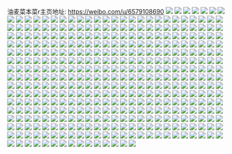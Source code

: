 油麦菜本菜r主页地址: https://weibo.com/u/6579108690 
![](https://wx4.sinaimg.cn/mw2000/007bfgIigy1h92fx3mq0xj30u013f0ym.jpg) 
![](https://wx4.sinaimg.cn/mw2000/007bfgIigy1h92fx4hnmij30u013lgud.jpg) 
![](https://wx4.sinaimg.cn/mw2000/007bfgIigy1h92fx5govvj30u014010x.jpg) 
![](https://wx4.sinaimg.cn/mw2000/007bfgIigy1h92fx2v765j30u0140jyd.jpg) 
![](https://wx4.sinaimg.cn/mw2000/007bfgIigy1h92fx6cci3j30u015k0z4.jpg) 
![](https://wx4.sinaimg.cn/mw2000/007bfgIigy1h92fx77muej30u015en3i.jpg) 
![](https://wx4.sinaimg.cn/mw2000/007bfgIigy1h92fx88n75j30u014010i.jpg) 
![](https://wx4.sinaimg.cn/mw2000/007bfgIigy1h92fx99zkkj30u0140ahg.jpg) 
![](https://wx4.sinaimg.cn/mw2000/007bfgIigy1h92fxa9bwkj30u015b44s.jpg) 
![](https://wx4.sinaimg.cn/mw2000/007bfgIigy1h92fsnoto0j31400u0tge.jpg) 
![](https://wx4.sinaimg.cn/mw2000/007bfgIigy1h92fssv2wjj30u01407dg.jpg) 
![](https://wx4.sinaimg.cn/mw2000/007bfgIigy1h92fsqymldj30u01407dc.jpg) 
![](https://wx4.sinaimg.cn/mw2000/007bfgIigy1h92fsry4g5j30u0140dnu.jpg) 
![](https://wx4.sinaimg.cn/mw2000/007bfgIigy1h92fsvu9unj30u01407i7.jpg) 
![](https://wx4.sinaimg.cn/mw2000/007bfgIigy1h92fsub3d3j30u0140ar9.jpg) 
![](https://wx4.sinaimg.cn/mw2000/007bfgIigy1h8ynwwdogfj30u01407ca.jpg) 
![](https://wx4.sinaimg.cn/mw2000/007bfgIigy1h8ynwyfu2pj30u014r7co.jpg) 
![](https://wx4.sinaimg.cn/mw2000/007bfgIigy1h8ynwz8to4j30u014bjx8.jpg) 
![](https://wx4.sinaimg.cn/mw2000/007bfgIigy1h8ynwxd9fsj30u0140q9w.jpg) 
![](https://wx4.sinaimg.cn/mw2000/007bfgIigy1h8ynwvc5u1j30u014hq7o.jpg) 
![](https://wx4.sinaimg.cn/mw2000/007bfgIigy1h8ynx34jwuj30u014c7f8.jpg) 
![](https://wx4.sinaimg.cn/mw2000/007bfgIigy1h8ynx0dk9lj30u014s48e.jpg) 
![](https://wx4.sinaimg.cn/mw2000/007bfgIigy1h8ynx5h7csj30u0140don.jpg) 
![](https://wx4.sinaimg.cn/mw2000/007bfgIigy1h8ynxnwi0tj30u0156qag.jpg) 
![](https://wx4.sinaimg.cn/mw2000/007bfgIigy1h8ynx1ovc9j30u014lk2n.jpg) 
![](https://wx4.sinaimg.cn/mw2000/007bfgIigy1h8ynx41736j30u014i42m.jpg) 
![](https://wx4.sinaimg.cn/mw2000/007bfgIigy1h8ynxpfhtqj30u014047j.jpg) 
![](https://wx4.sinaimg.cn/mw2000/007bfgIigy1h8ynxmtzflj30u0140q9f.jpg) 
![](https://wx4.sinaimg.cn/mw2000/007bfgIigy1h7t6w0clzsj30u014jq87.jpg) 
![](https://wx4.sinaimg.cn/mw2000/007bfgIigy1h7t6w15ayfj30u014fwk6.jpg) 
![](https://wx4.sinaimg.cn/mw2000/007bfgIigy1h7t6w23gb7j30u0140jxk.jpg) 
![](https://wx4.sinaimg.cn/mw2000/007bfgIigy1h7t6w33x1lj30u01400yr.jpg) 
![](https://wx4.sinaimg.cn/mw2000/007bfgIigy1h7t6w3zhexj30u0140tf2.jpg) 
![](https://wx4.sinaimg.cn/mw2000/007bfgIigy1h7t6w5a6swj30f10egt9h.jpg) 
![](https://wx4.sinaimg.cn/mw2000/007bfgIigy1h6qq8zlxc1j30u0140dlc.jpg) 
![](https://wx4.sinaimg.cn/mw2000/007bfgIigy1h6qq91bsn0j30u01407bi.jpg) 
![](https://wx4.sinaimg.cn/mw2000/007bfgIigy1h6qq90fckoj30u0154gr8.jpg) 
![](https://wx4.sinaimg.cn/mw2000/007bfgIigy1h6qq9234doj30u014ttjo.jpg) 
![](https://wx4.sinaimg.cn/mw2000/007bfgIigy1h6qq8yuynvj30u014mn2x.jpg) 
![](https://wx4.sinaimg.cn/mw2000/007bfgIigy1h6qq92rdcoj30u014s44z.jpg) 
![](https://wx4.sinaimg.cn/mw2000/007bfgIigy1h6pl8yh9srj30u00grwfq.jpg) 
![](https://wx4.sinaimg.cn/mw2000/007bfgIigy1h6p2j50qdoj30u014sdle.jpg) 
![](https://wx4.sinaimg.cn/mw2000/007bfgIigy1h6p2j4dyx2j30u0140dlh.jpg) 
![](https://wx4.sinaimg.cn/mw2000/007bfgIigy1h6p2j5vd4gj30u014yn40.jpg) 
![](https://wx4.sinaimg.cn/mw2000/007bfgIigy1h6p2j6fevnj30u0140jvg.jpg) 
![](https://wx4.sinaimg.cn/mw2000/007bfgIigy1h6p2j72l8gj30u0140798.jpg) 
![](https://wx4.sinaimg.cn/mw2000/007bfgIigy1h6p2j7xxxgj30u014879p.jpg) 
![](https://wx4.sinaimg.cn/mw2000/007bfgIigy1h6p2j8vviyj30u0140wi4.jpg) 
![](https://wx4.sinaimg.cn/mw2000/007bfgIigy1h6p2j9mb2ej30u014078p.jpg) 
![](https://wx4.sinaimg.cn/mw2000/007bfgIigy1h6p2ja5gqlj30u014v752.jpg) 
![](https://wx4.sinaimg.cn/mw2000/007bfgIigy1h64qvs28w3j31400u0aj6.jpg) 
![](https://wx4.sinaimg.cn/mw2000/007bfgIigy1h64qvspt2yj30u0140dln.jpg) 
![](https://wx4.sinaimg.cn/mw2000/007bfgIigy1h64qvr16xdj30u014043w.jpg) 
![](https://wx4.sinaimg.cn/mw2000/007bfgIigy1h64qvuu0rtj30u0140ahe.jpg) 
![](https://wx4.sinaimg.cn/mw2000/007bfgIigy1h64qvvdn2oj31400u0457.jpg) 
![](https://wx4.sinaimg.cn/mw2000/007bfgIigy1h64qvzbmx9j31400u0agx.jpg) 
![](https://wx4.sinaimg.cn/mw2000/007bfgIigy1h5sp2uge5lj30u0140ain.jpg) 
![](https://wx4.sinaimg.cn/mw2000/007bfgIigy1h5i0jt8xvyj30u0140afp.jpg) 
![](https://wx4.sinaimg.cn/mw2000/007bfgIigy1h5i0jtjoe5j30u0140wk9.jpg) 
![](https://wx4.sinaimg.cn/mw2000/007bfgIigy1h5i0jtyfgaj30u0140dkp.jpg) 
![](https://wx4.sinaimg.cn/mw2000/007bfgIigy1h5i0kbl1sej30u0183gno.jpg) 
![](https://wx4.sinaimg.cn/mw2000/007bfgIigy1h5i0kck32kj30u0147go3.jpg) 
![](https://wx4.sinaimg.cn/mw2000/007bfgIigy1h5i0kal96yj30u015nmzo.jpg) 
![](https://wx4.sinaimg.cn/mw2000/007bfgIigy1h5i0akarz5j30u01407c0.jpg) 
![](https://wx4.sinaimg.cn/mw2000/007bfgIigy1h5i09my8xyj30u0140jz2.jpg) 
![](https://wx4.sinaimg.cn/mw2000/007bfgIigy1h5i09naktkj30u0140tfc.jpg) 
![](https://wx4.sinaimg.cn/mw2000/007bfgIigy1h5i09ntkn3j30u015qgrs.jpg) 
![](https://wx4.sinaimg.cn/mw2000/007bfgIigy1h4zk5ex9fqj30tz19fqc9.jpg) 
![](https://wx4.sinaimg.cn/mw2000/007bfgIigy1h4zk5fkzbgj30u01407di.jpg) 
![](https://wx4.sinaimg.cn/mw2000/007bfgIigy1h47t99dtf2j30u0140n1q.jpg) 
![](https://wx4.sinaimg.cn/mw2000/007bfgIigy1h47t98t380j31400u0wjp.jpg) 
![](https://wx4.sinaimg.cn/mw2000/007bfgIigy1h47t9a3s8bj31400u0n2i.jpg) 
![](https://wx4.sinaimg.cn/mw2000/007bfgIigy1h47t9b1nsqj30u0140jvx.jpg) 
![](https://wx4.sinaimg.cn/mw2000/007bfgIigy1h47t9boi1kj30u0140gqw.jpg) 
![](https://wx4.sinaimg.cn/mw2000/007bfgIigy1h47t9genb8j30u01syagr.jpg) 
![](https://wx4.sinaimg.cn/mw2000/007bfgIigy1h47t9kjpxbj31400u07cb.jpg) 
![](https://wx4.sinaimg.cn/mw2000/007bfgIigy1h47t9h2gxhj30va0klwhv.jpg) 
![](https://wx4.sinaimg.cn/mw2000/007bfgIigy1h47t984xjaj31000u0gp2.jpg) 
![](https://wx4.sinaimg.cn/mw2000/007bfgIigy1h47t94gauaj30u00u0gsm.jpg) 
![](https://wx4.sinaimg.cn/mw2000/007bfgIigy1h47t96i2z3j31hc0u0aof.jpg) 
![](https://wx4.sinaimg.cn/mw2000/007bfgIigy1h47t9hhj9ej30le12176g.jpg) 
![](https://wx4.sinaimg.cn/mw2000/007bfgIigy1h47t9i25jdj31400u0q94.jpg) 
![](https://wx4.sinaimg.cn/mw2000/007bfgIigy1h47t9iltxkj30sg0lcn1k.jpg) 
![](https://wx4.sinaimg.cn/mw2000/007bfgIigy1h47t9jvokjj32cc0u0kg4.jpg) 
![](https://wx4.sinaimg.cn/mw2000/007bfgIigy1h47suq7nguj30u0140dm1.jpg) 
![](https://wx4.sinaimg.cn/mw2000/007bfgIigy1h47svb1aboj30u01syagr.jpg) 
![](https://wx4.sinaimg.cn/mw2000/007bfgIigy1h47suspzofj31400u0qc4.jpg) 
![](https://wx4.sinaimg.cn/mw2000/007bfgIigy1h47sutfwjdj315m0u0gxw.jpg) 
![](https://wx4.sinaimg.cn/mw2000/007bfgIigy1h47suv76mzj30u0140tdd.jpg) 
![](https://wx4.sinaimg.cn/mw2000/007bfgIigy1h47suwem0zj31400u046m.jpg) 
![](https://wx4.sinaimg.cn/mw2000/007bfgIigy1h47sv5wim4j30u01sytlb.jpg) 
![](https://wx4.sinaimg.cn/mw2000/007bfgIigy1h47svbmwxhj30va0klwhv.jpg) 
![](https://wx4.sinaimg.cn/mw2000/007bfgIigy1h37qicnai5j31400u0jzo.jpg) 
![](https://wx4.sinaimg.cn/mw2000/007bfgIigy1h37qidfda4j31400u0dnr.jpg) 
![](https://wx4.sinaimg.cn/mw2000/007bfgIigy1h37qie4nq0j30u014eahp.jpg) 
![](https://wx4.sinaimg.cn/mw2000/007bfgIigy1h37qiepupuj30u014kn4x.jpg) 
![](https://wx4.sinaimg.cn/mw2000/007bfgIigy1h37qij80zjj30u0196amq.jpg) 
![](https://wx4.sinaimg.cn/mw2000/007bfgIigy1h37qilgfwij30u014e45p.jpg) 
![](https://wx4.sinaimg.cn/mw2000/007bfgIigy1h37qikxcm3j30u019y484.jpg) 
![](https://wx4.sinaimg.cn/mw2000/007bfgIigy1h37qijtl3mj30u0192gw5.jpg) 
![](https://wx4.sinaimg.cn/mw2000/007bfgIigy1h37qimu1hnj30u0190drv.jpg) 
![](https://wx4.sinaimg.cn/mw2000/007bfgIigy1h37qihs0ocj30u0140tfp.jpg) 
![](https://wx4.sinaimg.cn/mw2000/007bfgIigy1h37qih7onej31900u0zpx.jpg) 
![](https://wx4.sinaimg.cn/mw2000/007bfgIigy1h37qib8s9xj30u0140agx.jpg) 
![](https://wx4.sinaimg.cn/mw2000/007bfgIigy1h37qig2s0qj30u014mk18.jpg) 
![](https://wx4.sinaimg.cn/mw2000/007bfgIigy1h37qiiim5bj30u014camg.jpg) 
![](https://wx4.sinaimg.cn/mw2000/007bfgIigy1h37qigop46j30u0140agc.jpg) 
![](https://wx4.sinaimg.cn/mw2000/007bfgIigy1h37qikdyk5j31900u07gl.jpg) 
![](https://wx4.sinaimg.cn/mw2000/007bfgIigy1h3179d6x8ij30u014mjwi.jpg) 
![](https://wx4.sinaimg.cn/mw2000/007bfgIigy1h3179ch9aaj30u0140n2d.jpg) 
![](https://wx4.sinaimg.cn/mw2000/007bfgIigy1h3179e3wrcj30u01400wk.jpg) 
![](https://wx4.sinaimg.cn/mw2000/007bfgIigy1h3179f32z3j30u0140q6x.jpg) 
![](https://wx4.sinaimg.cn/mw2000/007bfgIigy1h3179h5wgqj30u014egrg.jpg) 
![](https://wx4.sinaimg.cn/mw2000/007bfgIigy1h3179i2bdtj30u01407a7.jpg) 
![](https://wx4.sinaimg.cn/mw2000/007bfgIigy1h3179k9b7cj30u014c0yw.jpg) 
![](https://wx4.sinaimg.cn/mw2000/007bfgIigy1h3179mgwkbj30u014043p.jpg) 
![](https://wx4.sinaimg.cn/mw2000/007bfgIigy1h3179ne8o6j30u0140aff.jpg) 
![](https://wx4.sinaimg.cn/mw2000/007bfgIigy1h2wb96hsvoj30u00u0gsc.jpg) 
![](https://wx4.sinaimg.cn/mw2000/007bfgIigy1h2wb97gch0j30u00u00x2.jpg) 
![](https://wx4.sinaimg.cn/mw2000/007bfgIigy1h2wb99mu71j31400u0dp6.jpg) 
![](https://wx4.sinaimg.cn/mw2000/007bfgIigy1h2wb9b222xj31400u0454.jpg) 
![](https://wx4.sinaimg.cn/mw2000/007bfgIigy1h2wb9cpo6qj30u00u1dlp.jpg) 
![](https://wx4.sinaimg.cn/mw2000/007bfgIigy1h2wb9eb66pj30u00u00zp.jpg) 
![](https://wx4.sinaimg.cn/mw2000/007bfgIigy1h2wb9fvo9qj30u0140q8r.jpg) 
![](https://wx4.sinaimg.cn/mw2000/007bfgIigy1h2wb94x71tj30u014fwj5.jpg) 
![](https://wx4.sinaimg.cn/mw2000/007bfgIigy1h2wb9hgsvhj30u0140jx7.jpg) 
![](https://wx4.sinaimg.cn/mw2000/007bfgIigy1h2rdbm7o7zj30u0140jzl.jpg) 
![](https://wx4.sinaimg.cn/mw2000/007bfgIigy1h2rdbmpajvj30u0140dnr.jpg) 
![](https://wx4.sinaimg.cn/mw2000/007bfgIigy1h2rdbo55dbj30u0140agk.jpg) 
![](https://wx4.sinaimg.cn/mw2000/007bfgIigy1h2rdbp37adj30u0140457.jpg) 
![](https://wx4.sinaimg.cn/mw2000/007bfgIigy1h2rdbn7ounj30u015812c.jpg) 
![](https://wx4.sinaimg.cn/mw2000/007bfgIigy1h2p39wipcjj31400u0dno.jpg) 
![](https://wx4.sinaimg.cn/mw2000/007bfgIigy1h2p39v1wvgj31900u0dr2.jpg) 
![](https://wx4.sinaimg.cn/mw2000/007bfgIigy1h2p39t5jhdj31400u07fz.jpg) 
![](https://wx4.sinaimg.cn/mw2000/007bfgIigy1h2p39ymjndj30u0190454.jpg) 
![](https://wx4.sinaimg.cn/mw2000/007bfgIigy1h2p3a005uaj31900u0tej.jpg) 
![](https://wx4.sinaimg.cn/mw2000/007bfgIigy1h2p3a39jkkj30u0190q9b.jpg) 
![](https://wx4.sinaimg.cn/mw2000/007bfgIigy1h2p3acdhhvj30u0140k0n.jpg) 
![](https://wx4.sinaimg.cn/mw2000/007bfgIigy1h2p39qy4v2j31900u0qet.jpg) 
![](https://wx4.sinaimg.cn/mw2000/007bfgIigy1h2p3a7wwrkj31900u0qdx.jpg) 
![](https://wx4.sinaimg.cn/mw2000/007bfgIigy1h2p3a9sq1fj31900u0gvs.jpg) 
![](https://wx4.sinaimg.cn/mw2000/007bfgIigy1h2p3aaww93j30u011w44f.jpg) 
![](https://wx4.sinaimg.cn/mw2000/007bfgIigy1h2p3adqb9ij30u0140dmk.jpg) 
![](https://wx4.sinaimg.cn/mw2000/007bfgIigy1h2p3alz83xj31900u0wpf.jpg) 
![](https://wx4.sinaimg.cn/mw2000/007bfgIigy1h2p3czixg8j31400u0jyp.jpg) 
![](https://wx4.sinaimg.cn/mw2000/007bfgIigy1h2p27kwplmj30u0140wmh.jpg) 
![](https://wx4.sinaimg.cn/mw2000/007bfgIigy1h2p27lzpy1j30u0140wl7.jpg) 
![](https://wx4.sinaimg.cn/mw2000/007bfgIigy1h2p27jittsj30u01407b2.jpg) 
![](https://wx4.sinaimg.cn/mw2000/007bfgIigy1h2p27ntoegj30u0140k0a.jpg) 
![](https://wx4.sinaimg.cn/mw2000/007bfgIigy1h2p27ol359j30u014077o.jpg) 
![](https://wx4.sinaimg.cn/mw2000/007bfgIigy1h2p27pvdxdj30u01400yf.jpg) 
![](https://wx4.sinaimg.cn/mw2000/007bfgIigy1h2p27qoxc7j30u0140ju4.jpg) 
![](https://wx4.sinaimg.cn/mw2000/007bfgIigy1h2p27rt8k9j30u0140aee.jpg) 
![](https://wx4.sinaimg.cn/mw2000/007bfgIigy1h2p27t2ja1j30u014042p.jpg) 
![](https://wx4.sinaimg.cn/mw2000/007bfgIigy1h2ndzb3c2kj31900u0dkx.jpg) 
![](https://wx4.sinaimg.cn/mw2000/007bfgIigy1h2ndzbvxquj318z0u0q7j.jpg) 
![](https://wx4.sinaimg.cn/mw2000/007bfgIigy1h2ndzakuvyj31900u07at.jpg) 
![](https://wx4.sinaimg.cn/mw2000/007bfgIigy1h2ndzdac9bj31900u0jxx.jpg) 
![](https://wx4.sinaimg.cn/mw2000/007bfgIigy1h2ndzftagzj318z0u0n33.jpg) 
![](https://wx4.sinaimg.cn/mw2000/007bfgIigy1h2ndzh1t4lj31900u00y9.jpg) 
![](https://wx4.sinaimg.cn/mw2000/007bfgIigy1h2ndzj30g9j31900u0dl7.jpg) 
![](https://wx4.sinaimg.cn/mw2000/007bfgIigy1h2ndzko1jkj31900u0te4.jpg) 
![](https://wx4.sinaimg.cn/mw2000/007bfgIigy1h2ndzliyt1j31900u0te0.jpg) 
![](https://wx4.sinaimg.cn/mw2000/007bfgIigy1h2l0inspvxj30u0140q9w.jpg) 
![](https://wx4.sinaimg.cn/mw2000/007bfgIigy1h2kzu25qn8j30u0288wrq.jpg) 
![](https://wx4.sinaimg.cn/mw2000/007bfgIigy1h2kzugitcsj30u04b11kx.jpg) 
![](https://wx4.sinaimg.cn/mw2000/007bfgIigy1h2kzuje5ybj31400u077b.jpg) 
![](https://wx4.sinaimg.cn/mw2000/007bfgIigy1h2kztu6vf3j30u0140442.jpg) 
![](https://wx4.sinaimg.cn/mw2000/007bfgIigy1h2kzveinr7j30u0141adn.jpg) 
![](https://wx4.sinaimg.cn/mw2000/007bfgIigy1h2kzumpl2bj30u01zq10n.jpg) 
![](https://wx4.sinaimg.cn/mw2000/007bfgIigy1h2kv79optyj30u014a0yw.jpg) 
![](https://wx4.sinaimg.cn/mw2000/007bfgIigy1h2kv7ato5yj30u01407bq.jpg) 
![](https://wx4.sinaimg.cn/mw2000/007bfgIigy1h2kv78fjsmj30u0140dm1.jpg) 
![](https://wx4.sinaimg.cn/mw2000/007bfgIigy1h2kv7bquwcj30u014077x.jpg) 
![](https://wx4.sinaimg.cn/mw2000/007bfgIigy1h2kv7cl1erj30u0140tfr.jpg) 
![](https://wx4.sinaimg.cn/mw2000/007bfgIigy1h2kv7d66ikj30u0140wil.jpg) 
![](https://wx4.sinaimg.cn/mw2000/007bfgIigy1h2kv7ed19qj30u014e0w9.jpg) 
![](https://wx4.sinaimg.cn/mw2000/007bfgIigy1h2kv7f3oa9j30u01407bw.jpg) 
![](https://wx4.sinaimg.cn/mw2000/007bfgIigy1h2kv7flvkij30u0140wky.jpg) 
![](https://wx4.sinaimg.cn/mw2000/007bfgIigy1h2kfx8mcrlj31900u0qcb.jpg) 
![](https://wx4.sinaimg.cn/mw2000/007bfgIigy1h2kfx9d14tj31ax0u048h.jpg) 
![](https://wx4.sinaimg.cn/mw2000/007bfgIigy1h2kfxalplqj319g0u0wpf.jpg) 
![](https://wx4.sinaimg.cn/mw2000/007bfgIigy1h2kfxdespgj30u056qqv5.jpg) 
![](https://wx4.sinaimg.cn/mw2000/007bfgIigy1h2kfxf41ggj30u05k17wh.jpg) 
![](https://wx4.sinaimg.cn/mw2000/007bfgIigy1h2kfxh2honj30u04g01kx.jpg) 
![](https://wx4.sinaimg.cn/mw2000/007bfgIigy1h2hm5u00yoj30u018aaic.jpg) 
![](https://wx4.sinaimg.cn/mw2000/007bfgIigy1h2hm5urusnj30u0140gsq.jpg) 
![](https://wx4.sinaimg.cn/mw2000/007bfgIigy1h2er5szcylj30u0141q8z.jpg) 
![](https://wx4.sinaimg.cn/mw2000/007bfgIigy1h2er5wqjgzj30u0190n2o.jpg) 
![](https://wx4.sinaimg.cn/mw2000/007bfgIigy1h2er5ujk6fj30u0190dm9.jpg) 
![](https://wx4.sinaimg.cn/mw2000/007bfgIigy1h2er62v6j3j30u019112m.jpg) 
![](https://wx4.sinaimg.cn/mw2000/007bfgIigy1h2e72cbqplj30u01sy0w6.jpg) 
![](https://wx4.sinaimg.cn/mw2000/007bfgIigy1h2d00uwuv7j31400u0qek.jpg) 
![](https://wx4.sinaimg.cn/mw2000/007bfgIigy1h2d00u4x3mj30u01407ag.jpg) 
![](https://wx4.sinaimg.cn/mw2000/007bfgIigy1h2d00wac67j31400u0wr2.jpg) 
![](https://wx4.sinaimg.cn/mw2000/007bfgIigy1h2d00xg44ij31400u047w.jpg) 
![](https://wx4.sinaimg.cn/mw2000/007bfgIigy1h2d00rwwvnj31410u0n41.jpg) 
![](https://wx4.sinaimg.cn/mw2000/007bfgIigy1h2d00q5vfuj30u0140tfw.jpg) 
![](https://wx4.sinaimg.cn/mw2000/007bfgIigy1h2bt7r3zeij30u014077e.jpg) 
![](https://wx4.sinaimg.cn/mw2000/007bfgIigy1h2bt7qfqt2j30u0140ae8.jpg) 
![](https://wx4.sinaimg.cn/mw2000/007bfgIigy1h2bt7pflapj30u0140jv8.jpg) 
![](https://wx4.sinaimg.cn/mw2000/007bfgIigy1h2bt7o82vyj30u0140wi4.jpg) 
![](https://wx4.sinaimg.cn/mw2000/007bfgIigy1h272nca1eoj30u01syaf3.jpg) 
![](https://wx4.sinaimg.cn/mw2000/007bfgIigy1h272fqratbj30u0140n5z.jpg) 
![](https://wx4.sinaimg.cn/mw2000/007bfgIigy1h272luk5l8j30u014011k.jpg) 
![](https://wx4.sinaimg.cn/mw2000/007bfgIigy1h272ndnevrj30u01g276w.jpg) 
![](https://wx4.sinaimg.cn/mw2000/007bfgIigy1h272fy4xh6j31400u0q86.jpg) 
![](https://wx4.sinaimg.cn/mw2000/007bfgIigy1h272kz57kpj30u0140q97.jpg) 
![](https://wx4.sinaimg.cn/mw2000/007bfgIigy1h2607dgyeqj30u01syajq.jpg) 
![](https://wx4.sinaimg.cn/mw2000/007bfgIigy1h2304qjyhzj30u0140tgr.jpg) 
![](https://wx4.sinaimg.cn/mw2000/007bfgIigy1h2304l41pmj30u013aahm.jpg) 
![](https://wx4.sinaimg.cn/mw2000/007bfgIigy1h2304n5voej30u014uai5.jpg) 
![](https://wx4.sinaimg.cn/mw2000/007bfgIigy1h2304u04w3j30u0140qay.jpg) 
![](https://wx4.sinaimg.cn/mw2000/007bfgIigy1h2304j6k0sj30u0140n4f.jpg) 
![](https://wx4.sinaimg.cn/mw2000/007bfgIigy1h2304w9ou8j30u0140jzg.jpg) 
![](https://wx4.sinaimg.cn/mw2000/007bfgIigy1h210tq4m0ej30zq0tv43s.jpg) 
![](https://wx4.sinaimg.cn/mw2000/007bfgIigy1h210p9hgqij31400u0wk0.jpg) 
![](https://wx4.sinaimg.cn/mw2000/007bfgIigy1h210ql9l5ij30u018qgwj.jpg) 
![](https://wx4.sinaimg.cn/mw2000/007bfgIigy1h210qe62rnj30u013s427.jpg) 
![](https://wx4.sinaimg.cn/mw2000/007bfgIigy1h20ngcuv74j30u0140n4b.jpg) 
![](https://wx4.sinaimg.cn/mw2000/007bfgIigy1h20ngcfw35j30u0140wkt.jpg) 
![](https://wx4.sinaimg.cn/mw2000/007bfgIigy1h20ngdbr5aj30u0140jy6.jpg) 
![](https://wx4.sinaimg.cn/mw2000/007bfgIigy1h20ngdsngyj30u0140n5n.jpg) 
![](https://wx4.sinaimg.cn/mw2000/007bfgIigy1h1ws61tm3rj30u00u0qc0.jpg) 
![](https://wx4.sinaimg.cn/mw2000/007bfgIigy1h1ws62q35nj30u00u0gut.jpg) 
![](https://wx4.sinaimg.cn/mw2000/007bfgIigy1h1ws6172fvj30u00ugaj1.jpg) 
![](https://wx4.sinaimg.cn/mw2000/007bfgIigy1h1ws60at30j30u014kqdo.jpg) 
![](https://wx4.sinaimg.cn/mw2000/007bfgIigy1h1uwg1h4qej316x0u0151.jpg) 
![](https://wx4.sinaimg.cn/mw2000/007bfgIigy1h1uwg3dq5bj30u01904ak.jpg) 
![](https://wx4.sinaimg.cn/mw2000/007bfgIigy1h1uwg67bmbj31900u07au.jpg) 
![](https://wx4.sinaimg.cn/mw2000/007bfgIigy1h1uwg7mep8j31400u0gsv.jpg) 
![](https://wx4.sinaimg.cn/mw2000/007bfgIigy1h1uwgasuqvj31900u042x.jpg) 
![](https://wx4.sinaimg.cn/mw2000/007bfgIigy1h1uwg9dhhkj31400u0n6m.jpg) 
![](https://wx4.sinaimg.cn/mw2000/007bfgIigy1h1uwgc1rl1j31900u0gqy.jpg) 
![](https://wx4.sinaimg.cn/mw2000/007bfgIigy1h1uwgd32n6j31900u0jyq.jpg) 
![](https://wx4.sinaimg.cn/mw2000/007bfgIigy1h1uwgol2p1j30u0191wp4.jpg) 
![](https://wx4.sinaimg.cn/mw2000/007bfgIigy1h1ugyalkv3j31400u0gsp.jpg) 
![](https://wx4.sinaimg.cn/mw2000/007bfgIigy1h1ugy9shskj31400u012f.jpg) 
![](https://wx4.sinaimg.cn/mw2000/007bfgIigy1h1iaoo2nagj30u0158gq5.jpg) 
![](https://wx4.sinaimg.cn/mw2000/007bfgIigy1h1iaopqdlnj30u011a7bp.jpg) 
![](https://wx4.sinaimg.cn/mw2000/007bfgIigy1h1iaomtog6j30u0144jxu.jpg) 
![](https://wx4.sinaimg.cn/mw2000/007bfgIigy1h1iaorhp3zj30u014s7bj.jpg) 
![](https://wx4.sinaimg.cn/mw2000/007bfgIigy1h1iaot30a5j30u014c7bk.jpg) 
![](https://wx4.sinaimg.cn/mw2000/007bfgIigy1h1f6a62wwrj312p0u00z2.jpg) 
![](https://wx4.sinaimg.cn/mw2000/007bfgIigy1h1f6a79910j31400u07aq.jpg) 
![](https://wx4.sinaimg.cn/mw2000/007bfgIigy1h1ck3l5tnfj30u019045s.jpg) 
![](https://wx4.sinaimg.cn/mw2000/007bfgIigy1h1ck3jzn5rj30u0190dp8.jpg) 
![](https://wx4.sinaimg.cn/mw2000/007bfgIigy1h1ck3n4fd2j30u0190qbz.jpg) 
![](https://wx4.sinaimg.cn/mw2000/007bfgIigy1h1ck3o0l86j30u019011d.jpg) 
![](https://wx4.sinaimg.cn/mw2000/007bfgIigy1h1ck3pbgj9j30u019012b.jpg) 
![](https://wx4.sinaimg.cn/mw2000/007bfgIigy1h1ck3qg8vzj30u01907dl.jpg) 
![](https://wx4.sinaimg.cn/mw2000/007bfgIigy1h1ck3rmc3dj30u0190jyd.jpg) 
![](https://wx4.sinaimg.cn/mw2000/007bfgIigy1h1ck3ut6bxj31900u0ads.jpg) 
![](https://wx4.sinaimg.cn/mw2000/007bfgIigy1h1ck3u2vr0j31900u0aox.jpg) 
![](https://wx4.sinaimg.cn/mw2000/007bfgIigy1h1ck3wo7joj30u0190n3e.jpg) 
![](https://wx4.sinaimg.cn/mw2000/007bfgIigy1h1ck3vnms7j30u018s79z.jpg) 
![](https://wx4.sinaimg.cn/mw2000/007bfgIigy1h1ck3sc22vj30u0140djx.jpg) 
![](https://wx4.sinaimg.cn/mw2000/b10c1bc2ly1h177our3afg206o06o3ym.jpg) 
![](https://wx4.sinaimg.cn/mw2000/b10c1bc2ly1h1ae572nxhj208c085jrg.jpg) 
![](https://wx4.sinaimg.cn/mw2000/b10c1bc2ly1h13skd8n68j208c08cgll.jpg) 
![](https://wx4.sinaimg.cn/mw2000/007bfgIigy1h199rn9d28j30u014faj5.jpg) 
![](https://wx4.sinaimg.cn/mw2000/007bfgIigy1h199ryerdyj30u0140n44.jpg) 
![](https://wx4.sinaimg.cn/mw2000/007bfgIigy1h199rp8cspj312v0u0n61.jpg) 
![](https://wx4.sinaimg.cn/mw2000/007bfgIigy1h199rw1xd0j30u01407bk.jpg) 
![](https://wx4.sinaimg.cn/mw2000/007bfgIigy1h199rtwi5xj30u014pn5o.jpg) 
![](https://wx4.sinaimg.cn/mw2000/007bfgIigy1h199rswii0j30u013vaie.jpg) 
![](https://wx4.sinaimg.cn/mw2000/007bfgIigy1h199rxje24j30u0140wjd.jpg) 
![](https://wx4.sinaimg.cn/mw2000/007bfgIigy1h199rqdvf4j30u014lgu2.jpg) 
![](https://wx4.sinaimg.cn/mw2000/007bfgIigy1h199s1x2w4j31400u0tda.jpg) 
![](https://wx4.sinaimg.cn/mw2000/007bfgIigy1h199rrk0z9j30u014vaim.jpg) 
![](https://wx4.sinaimg.cn/mw2000/007bfgIigy1h199rwshzfj30u0140q8f.jpg) 
![](https://wx4.sinaimg.cn/mw2000/007bfgIigy1h199rv07orj30u0140gua.jpg) 
![](https://wx4.sinaimg.cn/mw2000/007bfgIigy1h199s03489j30u0140gr2.jpg) 
![](https://wx4.sinaimg.cn/mw2000/007bfgIigy1h199s16d9aj30u0140k0h.jpg) 
![](https://wx4.sinaimg.cn/mw2000/007bfgIigy1h14i2n1pplj30u0140n2r.jpg) 
![](https://wx4.sinaimg.cn/mw2000/007bfgIigy1h14i6wp266j30u0148q7c.jpg) 
![](https://wx4.sinaimg.cn/mw2000/007bfgIigy1h12en2schlj30u01520wi.jpg) 
![](https://wx4.sinaimg.cn/mw2000/007bfgIigy1h12en852x6j30u015vn16.jpg) 
![](https://wx4.sinaimg.cn/mw2000/007bfgIigy1h12en0uonpj30u014u0yl.jpg) 
![](https://wx4.sinaimg.cn/mw2000/007bfgIigy1h12en4ei8hj30u015atda.jpg) 
![](https://wx4.sinaimg.cn/mw2000/007bfgIigy1h0tfpk1x5jj30u018zn2s.jpg) 
![](https://wx4.sinaimg.cn/mw2000/007bfgIigy1h0tfpm1kkyj30u018ztdi.jpg) 
![](https://wx4.sinaimg.cn/mw2000/007bfgIigy1h0tfpy3lrzj318z0u0wq0.jpg) 
![](https://wx4.sinaimg.cn/mw2000/007bfgIigy1h0tfq0f61dj318z0u0jx6.jpg) 
![](https://wx4.sinaimg.cn/mw2000/007bfgIigy1h0tftfusdaj30u018zgq3.jpg) 
![](https://wx4.sinaimg.cn/mw2000/007bfgIigy1h0tfq8ejbyj318z0u013b.jpg) 
![](https://wx4.sinaimg.cn/mw2000/007bfgIigy1h0tfq4q21tj318z0u011l.jpg) 
![](https://wx4.sinaimg.cn/mw2000/007bfgIigy1h0tfpgidk0j31hd0u0wos.jpg) 
![](https://wx4.sinaimg.cn/mw2000/007bfgIigy1h0tftkoyybj318z0u0wov.jpg) 
![](https://wx4.sinaimg.cn/mw2000/007bfgIigy1h0rnkmg9udj32c03401l1.jpg) 
![](https://wx4.sinaimg.cn/mw2000/007bfgIigy1h0rnl5hzfgj32c0340e85.jpg) 
![](https://wx4.sinaimg.cn/mw2000/007bfgIigy1h0rnlk5z0aj32bv35sqva.jpg) 
![](https://wx4.sinaimg.cn/mw2000/007bfgIigy1h0rnkasymcj32c0340000.jpg) 
![](https://wx4.sinaimg.cn/mw2000/007bfgIigy1h0rnltlj42j32c0340b2e.jpg) 
![](https://wx4.sinaimg.cn/mw2000/007bfgIigy1h0rnm2pyd2j32c03401l2.jpg) 
![](https://wx4.sinaimg.cn/mw2000/007bfgIigy1h0rnml0z0ej32c0340hdx.jpg) 
![](https://wx4.sinaimg.cn/mw2000/007bfgIigy1h0rnn3q43ej32c035ex6u.jpg) 
![](https://wx4.sinaimg.cn/mw2000/007bfgIigy1h0rnnltz18j32c0340e86.jpg) 
![](https://wx4.sinaimg.cn/mw2000/007bfgIigy1h0rnmbbzn0j32c0340b2d.jpg) 
![](https://wx4.sinaimg.cn/mw2000/007bfgIigy1h0r1k6lxw7j30u0140tj8.jpg) 
![](https://wx4.sinaimg.cn/mw2000/007bfgIigy1h0r1k9izyuj30u01407cz.jpg) 
![](https://wx4.sinaimg.cn/mw2000/007bfgIigy1h0r1kcg1c9j30u014045u.jpg) 
![](https://wx4.sinaimg.cn/mw2000/007bfgIigy1h0r1ksx2h6j30u0140grz.jpg) 
![](https://wx4.sinaimg.cn/mw2000/007bfgIigy1h0oblx7d3dj30u00miq7t.jpg) 
![](https://wx4.sinaimg.cn/mw2000/007bfgIigy1h0obm2u38cj30u00qlgsm.jpg) 
![](https://wx4.sinaimg.cn/mw2000/007bfgIigy1h0obm5h6bnj30tz0min1x.jpg) 
![](https://wx4.sinaimg.cn/mw2000/007bfgIigy1h0oblv6ujcj30t20migok.jpg) 
![](https://wx4.sinaimg.cn/mw2000/007bfgIigy1h0m9yckpsqj30u0140jx3.jpg) 
![](https://wx4.sinaimg.cn/mw2000/007bfgIigy1h0m9yeq4ttj314b0u0woi.jpg) 
![](https://wx4.sinaimg.cn/mw2000/007bfgIigy1h0m9yfyv3ij30u0140gsr.jpg) 
![](https://wx4.sinaimg.cn/mw2000/007bfgIigy1h0m9yhnk2qj30u014047d.jpg) 
![](https://wx4.sinaimg.cn/mw2000/007bfgIigy1h0m9z8bemcj30u0140gpz.jpg) 
![](https://wx4.sinaimg.cn/mw2000/007bfgIigy1h0m9ymh1r5j30u0140tis.jpg) 
![](https://wx4.sinaimg.cn/mw2000/007bfgIigy1h0m1ij1iatj30u0140dme.jpg) 
![](https://wx4.sinaimg.cn/mw2000/007bfgIigy1h0m1iheyv8j30u01gi7eq.jpg) 
![](https://wx4.sinaimg.cn/mw2000/007bfgIigy1h0m1ikcwfdj31400u0n4y.jpg) 
![](https://wx4.sinaimg.cn/mw2000/007bfgIigy1h0m1im66edj30u0140n3p.jpg) 
![](https://wx4.sinaimg.cn/mw2000/007bfgIigy1h0m1iokapej30u0151woh.jpg) 
![](https://wx4.sinaimg.cn/mw2000/007bfgIigy1h0m1iqdxy6j31400u0464.jpg) 
![](https://wx4.sinaimg.cn/mw2000/007bfgIigy1h0m1ishjv7j30u013zdna.jpg) 
![](https://wx4.sinaimg.cn/mw2000/007bfgIigy1h0m1ivlfnvj30u028ph2y.jpg) 
![](https://wx4.sinaimg.cn/mw2000/007bfgIigy1h0m1iwqsfvj30u0140q9k.jpg) 
![](https://wx4.sinaimg.cn/mw2000/007bfgIigy1h0is458jpcj32dg3401l1.jpg) 
![](https://wx4.sinaimg.cn/mw2000/007bfgIigy1h0is5yenptj32c0340hdu.jpg) 
![](https://wx4.sinaimg.cn/mw2000/007bfgIigy1h0is94g6gaj32c0340npe.jpg) 
![](https://wx4.sinaimg.cn/mw2000/007bfgIigy1h0is6j571vj32c03401kz.jpg) 
![](https://wx4.sinaimg.cn/mw2000/007bfgIigy1h0isahnhshj30xc230kif.jpg) 
![](https://wx4.sinaimg.cn/mw2000/007bfgIigy1h0is6v5qr6j32c03407wi.jpg) 
![](https://wx4.sinaimg.cn/mw2000/007bfgIigy1h0is9dlosnj32c03407wh.jpg) 
![](https://wx4.sinaimg.cn/mw2000/007bfgIigy1h0is8pdnuqj32c03404qr.jpg) 
![](https://wx4.sinaimg.cn/mw2000/007bfgIigy1h0is9a1g31j30zk1begy0.jpg) 
![](https://wx4.sinaimg.cn/mw2000/007bfgIigy1h0is7und38j32c0340kjm.jpg) 
![](https://wx4.sinaimg.cn/mw2000/007bfgIigy1h0isalw353j32c0340qv5.jpg) 
![](https://wx4.sinaimg.cn/mw2000/007bfgIigy1h0is7k891bj32c0340b2a.jpg) 
![](https://wx4.sinaimg.cn/mw2000/007bfgIigy1h0is5ccp42j32de35sx6q.jpg) 
![](https://wx4.sinaimg.cn/mw2000/007bfgIigy1h0is9gp7sgj31be0zkqb8.jpg) 
![](https://wx4.sinaimg.cn/mw2000/007bfgIigy1h0is4uokpej32c03404qq.jpg) 
![](https://wx4.sinaimg.cn/mw2000/007bfgIigy1h0is9v68ynj32c02iu1ky.jpg) 
![](https://wx4.sinaimg.cn/mw2000/007bfgIigy1h0is3wmj77j30uk47ukjl.jpg) 
![](https://wx4.sinaimg.cn/mw2000/007bfgIigy1h0ei5nabc0j30u00u0k10.jpg) 
![](https://wx4.sinaimg.cn/mw2000/007bfgIigy1h0ei5bopcuj30u01404gn.jpg) 
![](https://wx4.sinaimg.cn/mw2000/007bfgIigy1h0bm73nirxj30u014045n.jpg) 
![](https://wx4.sinaimg.cn/mw2000/007bfgIigy1h0bm734mopj30u0140tht.jpg) 
![](https://wx4.sinaimg.cn/mw2000/007bfgIigy1h0bm72fn7fj30u0140gv5.jpg) 
![](https://wx4.sinaimg.cn/mw2000/007bfgIigy1h0bm70h9soj30u01407fc.jpg) 
![](https://wx4.sinaimg.cn/mw2000/007bfgIigy1h0bm7144ftj30u014ck28.jpg) 
![](https://wx4.sinaimg.cn/mw2000/007bfgIigy1h0bm71stw2j30u0140n7h.jpg) 
![](https://wx4.sinaimg.cn/mw2000/007bfgIigy1h0bm6ztgkkj31400u0dog.jpg) 
![](https://wx4.sinaimg.cn/mw2000/007bfgIigy1h0bm761zpfj31400u0qe7.jpg) 
![](https://wx4.sinaimg.cn/mw2000/007bfgIigy1h0bm747s2wj31400u07cn.jpg) 
![](https://wx4.sinaimg.cn/mw2000/007bfgIigy1h0bm74t6k9j31400u0q9m.jpg) 
![](https://wx4.sinaimg.cn/mw2000/007bfgIigy1h0bm7iea6cj30u0140dqi.jpg) 
![](https://wx4.sinaimg.cn/mw2000/007bfgIigy1h0bm75df6aj31400u0dnu.jpg) 
![](https://wx4.sinaimg.cn/mw2000/007bfgIigy1h07bj8cidnj32c0340x6q.jpg) 
![](https://wx4.sinaimg.cn/mw2000/007bfgIigy1h07bjodrjkj32c0276hdu.jpg) 
![](https://wx4.sinaimg.cn/mw2000/007bfgIigy1h07bkezlh5j316o1kx1d3.jpg) 
![](https://wx4.sinaimg.cn/mw2000/007bfgIigy1h07bkcvu28j316o1mc1ei.jpg) 
![](https://wx4.sinaimg.cn/mw2000/007bfgIigy1h0708pzr5oj30u014044i.jpg) 
![](https://wx4.sinaimg.cn/mw2000/007bfgIigy1h0708silc7j30u013jahr.jpg) 
![](https://wx4.sinaimg.cn/mw2000/007bfgIigy1h0708o9vz8j30u00zvn2c.jpg) 
![](https://wx4.sinaimg.cn/mw2000/007bfgIigy1h02ujieg9uj30u0140k3q.jpg) 
![](https://wx4.sinaimg.cn/mw2000/007bfgIigy1h02ujhm80jj30u01404f6.jpg) 
![](https://wx4.sinaimg.cn/mw2000/007bfgIigy1h02ujj4095j30u01407hb.jpg) 
![](https://wx4.sinaimg.cn/mw2000/007bfgIigy1h02ujjup1jj30u0140wqh.jpg) 
![](https://wx4.sinaimg.cn/mw2000/007bfgIigy1gzy1ee19pmj31400u0wuf.jpg) 
![](https://wx4.sinaimg.cn/mw2000/007bfgIigy1gzy1egmjqzj30zy0u0wsq.jpg) 
![](https://wx4.sinaimg.cn/mw2000/007bfgIigy1gzy1eff3hbj313j0u0k74.jpg) 
![](https://wx4.sinaimg.cn/mw2000/007bfgIigy1gzvu6r61kfj31400u0grx.jpg) 
![](https://wx4.sinaimg.cn/mw2000/007bfgIigy1gzvu6tmbeij31400u00zp.jpg) 
![](https://wx4.sinaimg.cn/mw2000/007bfgIigy1gzvu6wery4j30u0140n4j.jpg) 
![](https://wx4.sinaimg.cn/mw2000/007bfgIigy1gzs4prin37j31400u0qcx.jpg) 
![](https://wx4.sinaimg.cn/mw2000/007bfgIigy1gzs4plyky8j30u0140tlc.jpg) 
![](https://wx4.sinaimg.cn/mw2000/007bfgIigy1gzs4py1i7jj31400u0aqj.jpg) 
![](https://wx4.sinaimg.cn/mw2000/007bfgIigy1gzs4q3fm1vj30u0140k4q.jpg) 
![](https://wx4.sinaimg.cn/mw2000/007bfgIigy1gzs4q9wsdkj30u014o7mp.jpg) 
![](https://wx4.sinaimg.cn/mw2000/007bfgIigy1gzs4qcqhi4j30u0155ql8.jpg) 
![](https://wx4.sinaimg.cn/mw2000/007bfgIigy1gzs4qdwkozj30u014wjvr.jpg) 
![](https://wx4.sinaimg.cn/mw2000/007bfgIigy1gzs4qf2a1zj30u014hae4.jpg) 
![](https://wx4.sinaimg.cn/mw2000/007bfgIigy1gzs4qgalszj30u014zae3.jpg) 
![](https://wx4.sinaimg.cn/mw2000/007bfgIigy1gza4s0fbywj322c27vb2a.jpg) 
![](https://wx4.sinaimg.cn/mw2000/007bfgIigy1gza4s1dwxdj33402c0e82.jpg) 
![](https://wx4.sinaimg.cn/mw2000/007bfgIigy1gza4s54ul8j33402c07wj.jpg) 
![](https://wx4.sinaimg.cn/mw2000/007bfgIigy1gza4rytpmlj32c0356e84.jpg) 
![](https://wx4.sinaimg.cn/mw2000/007bfgIigy1gza4s9zx74j32c0340e84.jpg) 
![](https://wx4.sinaimg.cn/mw2000/007bfgIigy1gza4sctu8sj322q3404qr.jpg) 
![](https://wx4.sinaimg.cn/mw2000/007bfgIigy1gza4sexe98j33402c0b2d.jpg) 
![](https://wx4.sinaimg.cn/mw2000/007bfgIigy1gza4s88d4zj32aq3401l0.jpg) 
![](https://wx4.sinaimg.cn/mw2000/007bfgIigy1gza4s3al40j32c036enph.jpg) 
![](https://wx4.sinaimg.cn/mw2000/007bfgIigy1gza4sbfp2xj32a930ihdv.jpg) 
![](https://wx4.sinaimg.cn/mw2000/007bfgIigy1gza4s6n1pij32c03404qs.jpg) 
![](https://wx4.sinaimg.cn/mw2000/007bfgIigy1gza4si2up8j33402c01l1.jpg) 
![](https://wx4.sinaimg.cn/mw2000/007bfgIigy1gz8pe3sqxzj32c02f87wi.jpg) 
![](https://wx4.sinaimg.cn/mw2000/007bfgIigy1gz8pe21vn7j32a32t1hdu.jpg) 
![](https://wx4.sinaimg.cn/mw2000/007bfgIigy1gz8pe6d2ktj32c0340kjm.jpg) 
![](https://wx4.sinaimg.cn/mw2000/007bfgIigy1gz8pdr9b98j32c0340x6q.jpg) 
![](https://wx4.sinaimg.cn/mw2000/007bfgIigy1gz8pdlxfshj32c0340qv6.jpg) 
![](https://wx4.sinaimg.cn/mw2000/007bfgIigy1gz8pe9tqi8j32h133zhdu.jpg) 
